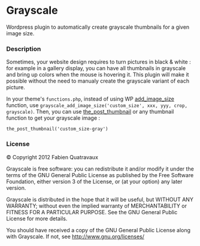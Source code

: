 Grayscale
=======

Wordpress plugin to automatically create grayscale thumbnails for a given image size.

### Description

Sometimes, your website design requires to turn pictures in black & white : for example in a gallery display, you can have all thumbnails in grayscale and bring up colors when the mouse is hovering it.
This plugin will make it possible without the need to manualy create the grayscale variant of each picture. 

In your theme's `functions.php`, instead of using WP [add_image_size](http://codex.wordpress.org/Function_Reference/add_image_size) function, use `grayscale_add_image_size('custom_size', xxx, yyy, crop, grayscale)`. Then, you can use [the_post_thumbnail](http://codex.wordpress.org/Function_Reference/the_post_thumbnail) or any thumbnail function to get your grayscale image : 

`the_post_thumbnail('custom_size-gray')`

### License

© Copyright 2012 Fabien Quatravaux

Grayscale is free software: you can redistribute it and/or modify
it under the terms of the GNU General Public License as published by
the Free Software Foundation, either version 3 of the License, or
(at your option) any later version.

Grayscale is distributed in the hope that it will be useful,
but WITHOUT ANY WARRANTY; without even the implied warranty of
MERCHANTABILITY or FITNESS FOR A PARTICULAR PURPOSE.  See the
GNU General Public License for more details.

You should have received a copy of the GNU General Public License
along with Grayscale.  If not, see <http://www.gnu.org/licenses/>
